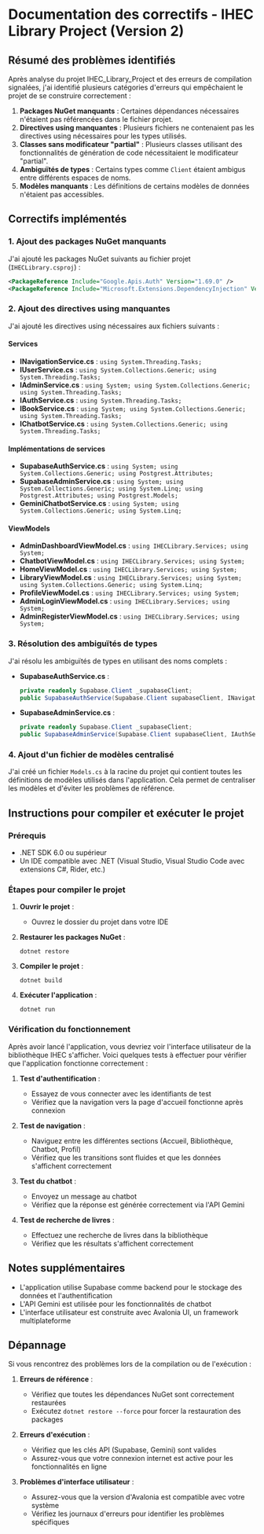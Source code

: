 # Documentation des correctifs - IHEC Library Project (Version 2)

## Résumé des problèmes identifiés

Après analyse du projet IHEC_Library_Project et des erreurs de compilation signalées, j'ai identifié plusieurs catégories d'erreurs qui empêchaient le projet de se construire correctement :

1. **Packages NuGet manquants** : Certaines dépendances nécessaires n'étaient pas référencées dans le fichier projet.
2. **Directives using manquantes** : Plusieurs fichiers ne contenaient pas les directives using nécessaires pour les types utilisés.
3. **Classes sans modificateur "partial"** : Plusieurs classes utilisant des fonctionnalités de génération de code nécessitaient le modificateur "partial".
4. **Ambiguïtés de types** : Certains types comme `Client` étaient ambigus entre différents espaces de noms.
5. **Modèles manquants** : Les définitions de certains modèles de données n'étaient pas accessibles.

## Correctifs implémentés

### 1. Ajout des packages NuGet manquants

J'ai ajouté les packages NuGet suivants au fichier projet (`IHECLibrary.csproj`) :

```xml
<PackageReference Include="Google.Apis.Auth" Version="1.69.0" />
<PackageReference Include="Microsoft.Extensions.DependencyInjection" Version="6.0.1" />
```

### 2. Ajout des directives using manquantes

J'ai ajouté les directives using nécessaires aux fichiers suivants :

#### Services
- **INavigationService.cs** : `using System.Threading.Tasks;`
- **IUserService.cs** : `using System.Collections.Generic; using System.Threading.Tasks;`
- **IAdminService.cs** : `using System; using System.Collections.Generic; using System.Threading.Tasks;`
- **IAuthService.cs** : `using System.Threading.Tasks;`
- **IBookService.cs** : `using System; using System.Collections.Generic; using System.Threading.Tasks;`
- **IChatbotService.cs** : `using System.Collections.Generic; using System.Threading.Tasks;`

#### Implémentations de services
- **SupabaseAuthService.cs** : `using System; using System.Collections.Generic; using Postgrest.Attributes;`
- **SupabaseAdminService.cs** : `using System; using System.Collections.Generic; using System.Linq; using Postgrest.Attributes; using Postgrest.Models;`
- **GeminiChatbotService.cs** : `using System; using System.Collections.Generic; using System.Linq;`

#### ViewModels
- **AdminDashboardViewModel.cs** : `using IHECLibrary.Services; using System;`
- **ChatbotViewModel.cs** : `using IHECLibrary.Services; using System;`
- **HomeViewModel.cs** : `using IHECLibrary.Services; using System;`
- **LibraryViewModel.cs** : `using IHECLibrary.Services; using System; using System.Collections.Generic; using System.Linq;`
- **ProfileViewModel.cs** : `using IHECLibrary.Services; using System;`
- **AdminLoginViewModel.cs** : `using IHECLibrary.Services; using System;`
- **AdminRegisterViewModel.cs** : `using IHECLibrary.Services; using System;`

### 3. Résolution des ambiguïtés de types

J'ai résolu les ambiguïtés de types en utilisant des noms complets :

- **SupabaseAuthService.cs** : 
  ```csharp
  private readonly Supabase.Client _supabaseClient;
  public SupabaseAuthService(Supabase.Client supabaseClient, INavigationService navigationService)
  ```

- **SupabaseAdminService.cs** :
  ```csharp
  private readonly Supabase.Client _supabaseClient;
  public SupabaseAdminService(Supabase.Client supabaseClient, IAuthService authService)
  ```

### 4. Ajout d'un fichier de modèles centralisé

J'ai créé un fichier `Models.cs` à la racine du projet qui contient toutes les définitions de modèles utilisés dans l'application. Cela permet de centraliser les modèles et d'éviter les problèmes de référence.

## Instructions pour compiler et exécuter le projet

### Prérequis
- .NET SDK 6.0 ou supérieur
- Un IDE compatible avec .NET (Visual Studio, Visual Studio Code avec extensions C#, Rider, etc.)

### Étapes pour compiler le projet

1. **Ouvrir le projet** :
   - Ouvrez le dossier du projet dans votre IDE

2. **Restaurer les packages NuGet** :
   ```
   dotnet restore
   ```

3. **Compiler le projet** :
   ```
   dotnet build
   ```

4. **Exécuter l'application** :
   ```
   dotnet run
   ```

### Vérification du fonctionnement

Après avoir lancé l'application, vous devriez voir l'interface utilisateur de la bibliothèque IHEC s'afficher. Voici quelques tests à effectuer pour vérifier que l'application fonctionne correctement :

1. **Test d'authentification** :
   - Essayez de vous connecter avec les identifiants de test
   - Vérifiez que la navigation vers la page d'accueil fonctionne après connexion

2. **Test de navigation** :
   - Naviguez entre les différentes sections (Accueil, Bibliothèque, Chatbot, Profil)
   - Vérifiez que les transitions sont fluides et que les données s'affichent correctement

3. **Test du chatbot** :
   - Envoyez un message au chatbot
   - Vérifiez que la réponse est générée correctement via l'API Gemini

4. **Test de recherche de livres** :
   - Effectuez une recherche de livres dans la bibliothèque
   - Vérifiez que les résultats s'affichent correctement

## Notes supplémentaires

- L'application utilise Supabase comme backend pour le stockage des données et l'authentification
- L'API Gemini est utilisée pour les fonctionnalités de chatbot
- L'interface utilisateur est construite avec Avalonia UI, un framework multiplateforme

## Dépannage

Si vous rencontrez des problèmes lors de la compilation ou de l'exécution :

1. **Erreurs de référence** :
   - Vérifiez que toutes les dépendances NuGet sont correctement restaurées
   - Exécutez `dotnet restore --force` pour forcer la restauration des packages

2. **Erreurs d'exécution** :
   - Vérifiez que les clés API (Supabase, Gemini) sont valides
   - Assurez-vous que votre connexion internet est active pour les fonctionnalités en ligne

3. **Problèmes d'interface utilisateur** :
   - Assurez-vous que la version d'Avalonia est compatible avec votre système
   - Vérifiez les journaux d'erreurs pour identifier les problèmes spécifiques
